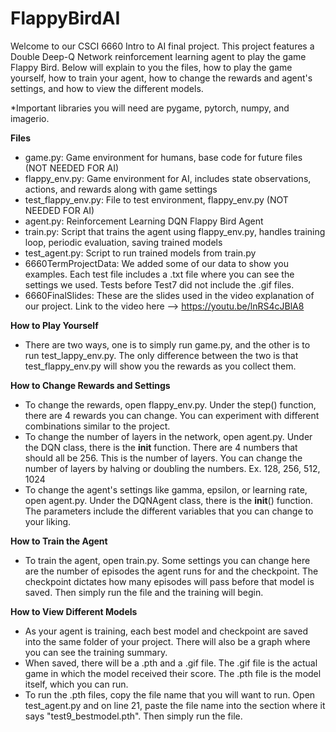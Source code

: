 # FlappyBirdAI

Welcome to our CSCI 6660 Intro to AI final project. This project features a Double Deep-Q Network reinforcement learning agent to play the game Flappy Bird.
Below will explain to you the files, how to play the game yourself, how to train your agent, how to change the rewards and agent's settings, and how to view the different models.

*Important libraries you will need are pygame, pytorch, numpy, and imagerio.

__Files__
- game.py: Game environment for humans, base code for future files (NOT NEEDED FOR AI)
- flappy_env.py: Game environment for AI, includes state observations, actions, and rewards along with game settings
- test_flappy_env.py: File to test environment, flappy_env.py (NOT NEEDED FOR AI)
- agent.py: Reinforcement Learning DQN Flappy Bird Agent
- train.py: Script that trains the agent using flappy_env.py, handles training loop, periodic evaluation, saving trained models
- test_agent.py: Script to run trained models from train.py
- 6660TermProjectData: We added some of our data to show you examples. Each test file includes a .txt file where you can see the settings we used. Tests before Test7 did not include the .gif files.
- 6660FinalSlides: These are the slides used in the video explanation of our project. Link to the video here --> https://youtu.be/lnRS4cJBlA8

__How to Play Yourself__
- There are two ways, one is to simply run game.py, and the other is to run test_lappy_env.py. The only difference between the two is that test_flappy_env.py will show you the rewards as you collect them.

__How to Change Rewards and Settings__
- To change the rewards, open flappy_env.py. Under the step() function, there are 4 rewards you can change. You can experiment with different combinations similar to the project.
- To change the number of layers in the network, open agent.py. Under the DQN class, there is the __init__ function. There are 4 numbers that should all be 256. This is the number of layers.
  You can change the number of layers by halving or doubling the numbers. Ex. 128, 256, 512, 1024 
- To change the agent's settings like gamma, epsilon, or learning rate, open agent.py. Under the DQNAgent class, there is the __init__() function. The parameters include the different variables
  that you can change to your liking.

__How to Train the Agent__
- To train the agent, open train.py. Some settings you can change here are the number of episodes the agent runs for and the checkpoint. The checkpoint dictates how many episodes will pass before
  that model is saved. Then simply run the file and the training will begin.

__How to View Different Models__
- As your agent is training, each best model and checkpoint are saved into the same folder of your project. There will also be a graph where you can see the training summary.
- When saved, there will be a .pth and a .gif file. The .gif file is the actual game in which the model received their score. The .pth file is the model itself, which you can run.
- To run the .pth files, copy the file name that you will want to run. Open test_agent.py and on line 21, paste the file name into the section where it says "test9_bestmodel.pth". Then simply run the file.
